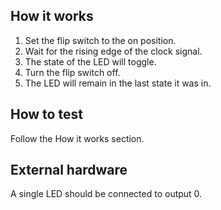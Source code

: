 <!---

This file is used to generate your project datasheet. Please fill in the information below and delete any unused
sections.

You can also include images in this folder and reference them in the markdown. Each image must be less than
512 kb in size, and the combined size of all images must be less than 1 MB.
-->

## How it works
1. Set the flip switch to the on position.
2. Wait for the rising edge of the clock signal.
3. The state of the LED will toggle.
4. Turn the flip switch off.
5. The LED will remain in the last state it was in.
## How to test

Follow the How it works section.

## External hardware
A single LED should be connected to output 0.
